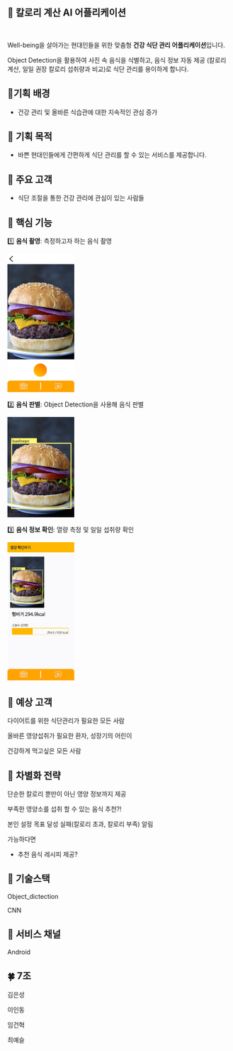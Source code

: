 ## :green_salad: 칼로리 계산 AI 어플리케이션

<br />

Well-being을 살아가는 현대인들을 위한 맞춤형 **건강 식단 관리 어플리케이션**입니다.

Object Detection을 활용하여 사진 속 음식을 식별하고, 음식 정보 자동 제공 (칼로리 계산, 일일 권장 칼로리 섭취량과 비교)로 식단 관리를 용이하게 합니다.


##  :pear: ​기획 배경

- 건강 관리 및 올바른 식습관에 대한 지속적인 관심 증가 



## :orange: ​기획 목적

- 바쁜 현대인들에게 간편하게 식단 관리를 할 수 있는 서비스를 제공합니다.



## :information_desk_person: 주요 고객

- 식단 조절을 통한 건강 관리에 관심이 있는 사람들



## :tomato: 핵심 기능

:one: **음식 촬영**: 측정하고자 하는 음식 촬영

<img src="assets/KakaoTalk_20200410_121542020.png" width="30%"/> 



:two: **음식 판별**: Object Detection을 사용해 음식 판별

<img src="assets/KakaoTalk_20200410_121542239.png" width="30%" /> 



:three: **음식 정보 확인**: 열량 측정 및 일일 섭취량 확인

<img src="assets/KakaoTalk_20200410_121542465.png" width="30%" /> 





## :apple: 예상 고객

다이어트를 위한 식단관리가 필요한 모든 사람

올바른 영양섭취가 필요한 환자, 성장기의 어린이

건강하게 먹고싶은 모든 사람





## :banana: 차별화 전략

단순한 칼로리 뿐만이 아닌 영양 정보까지 제공

부족한 영양소를 섭취 할 수 있는 음식 추천?!

본인 설정 목표 달성 실패(칼로리 초과, 칼로리 부족) 알림



가능하다면

- 추천 음식 레시피 제공?





## :pineapple: 기술스택

Object_dictection

CNN



## :strawberry: 서비스 채널

Android



## :four_leaf_clover: 7조

김은성 

이인동

임건혁

최예슬





